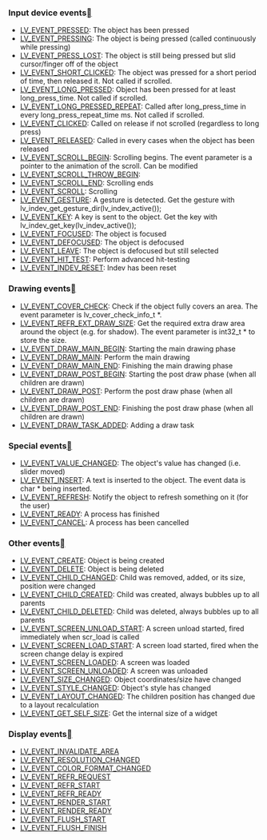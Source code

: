 ### Input device events[](https://docs.lvgl.io/master/overview/event.html#input-device-events "Link to this heading")

* [LV_EVENT_PRESSED](https://docs.lvgl.io/master/API/misc/lv_event.html#_CPPv4N15lv_event_code_t16LV_EVENT_PRESSEDE "LV_EVENT_PRESSED"): The object has been pressed
* [LV_EVENT_PRESSING](https://docs.lvgl.io/master/API/misc/lv_event.html#_CPPv4N15lv_event_code_t17LV_EVENT_PRESSINGE "LV_EVENT_PRESSING"): The object is being pressed (called continuously while pressing)
* [LV_EVENT_PRESS_LOST](https://docs.lvgl.io/master/API/misc/lv_event.html#_CPPv4N15lv_event_code_t19LV_EVENT_PRESS_LOSTE "LV_EVENT_PRESS_LOST"): The object is still being pressed but slid cursor/finger off of the object
* [LV_EVENT_SHORT_CLICKED](https://docs.lvgl.io/master/API/misc/lv_event.html#_CPPv4N15lv_event_code_t22LV_EVENT_SHORT_CLICKEDE "LV_EVENT_SHORT_CLICKED"): The object was pressed for a short period of time, then released it. Not called if scrolled.
* [LV_EVENT_LONG_PRESSED](https://docs.lvgl.io/master/API/misc/lv_event.html#_CPPv4N15lv_event_code_t21LV_EVENT_LONG_PRESSEDE "LV_EVENT_LONG_PRESSED"): Object has been pressed for at least long_press_time. Not called if scrolled.
* [LV_EVENT_LONG_PRESSED_REPEAT](https://docs.lvgl.io/master/API/misc/lv_event.html#_CPPv4N15lv_event_code_t28LV_EVENT_LONG_PRESSED_REPEATE "LV_EVENT_LONG_PRESSED_REPEAT"): Called after long_press_time in every long_press_repeat_time ms. Not called if scrolled.
* [LV_EVENT_CLICKED](https://docs.lvgl.io/master/API/misc/lv_event.html#_CPPv4N15lv_event_code_t16LV_EVENT_CLICKEDE "LV_EVENT_CLICKED"): Called on release if not scrolled (regardless to long press)
* [LV_EVENT_RELEASED](https://docs.lvgl.io/master/API/misc/lv_event.html#_CPPv4N15lv_event_code_t17LV_EVENT_RELEASEDE "LV_EVENT_RELEASED"): Called in every cases when the object has been released
* [LV_EVENT_SCROLL_BEGIN](https://docs.lvgl.io/master/API/misc/lv_event.html#_CPPv4N15lv_event_code_t21LV_EVENT_SCROLL_BEGINE "LV_EVENT_SCROLL_BEGIN"): Scrolling begins. The event parameter is a pointer to the animation of the scroll. Can be modified
* [LV_EVENT_SCROLL_THROW_BEGIN](https://docs.lvgl.io/master/API/misc/lv_event.html#_CPPv4N15lv_event_code_t27LV_EVENT_SCROLL_THROW_BEGINE "LV_EVENT_SCROLL_THROW_BEGIN"):
* [LV_EVENT_SCROLL_END](https://docs.lvgl.io/master/API/misc/lv_event.html#_CPPv4N15lv_event_code_t19LV_EVENT_SCROLL_ENDE "LV_EVENT_SCROLL_END"): Scrolling ends
* [LV_EVENT_SCROLL](https://docs.lvgl.io/master/API/misc/lv_event.html#_CPPv4N15lv_event_code_t15LV_EVENT_SCROLLE "LV_EVENT_SCROLL"): Scrolling
* [LV_EVENT_GESTURE](https://docs.lvgl.io/master/API/misc/lv_event.html#_CPPv4N15lv_event_code_t16LV_EVENT_GESTUREE "LV_EVENT_GESTURE"): A gesture is detected. Get the gesture with lv_indev_get_gesture_dir(lv_indev_active());
* [LV_EVENT_KEY](https://docs.lvgl.io/master/API/misc/lv_event.html#_CPPv4N15lv_event_code_t12LV_EVENT_KEYE "LV_EVENT_KEY"): A key is sent to the object. Get the key with lv_indev_get_key(lv_indev_active());
* [LV_EVENT_FOCUSED](https://docs.lvgl.io/master/API/misc/lv_event.html#_CPPv4N15lv_event_code_t16LV_EVENT_FOCUSEDE "LV_EVENT_FOCUSED"): The object is focused
* [LV_EVENT_DEFOCUSED](https://docs.lvgl.io/master/API/misc/lv_event.html#_CPPv4N15lv_event_code_t18LV_EVENT_DEFOCUSEDE "LV_EVENT_DEFOCUSED"): The object is defocused
* [LV_EVENT_LEAVE](https://docs.lvgl.io/master/API/misc/lv_event.html#_CPPv4N15lv_event_code_t14LV_EVENT_LEAVEE "LV_EVENT_LEAVE"): The object is defocused but still selected
* [LV_EVENT_HIT_TEST](https://docs.lvgl.io/master/API/misc/lv_event.html#_CPPv4N15lv_event_code_t17LV_EVENT_HIT_TESTE "LV_EVENT_HIT_TEST"): Perform advanced hit-testing
* [LV_EVENT_INDEV_RESET](https://docs.lvgl.io/master/API/misc/lv_event.html#_CPPv4N15lv_event_code_t20LV_EVENT_INDEV_RESETE "LV_EVENT_INDEV_RESET"): Indev has been reset

### Drawing events[](https://docs.lvgl.io/master/overview/event.html#drawing-events "Link to this heading")

* [LV_EVENT_COVER_CHECK](https://docs.lvgl.io/master/API/misc/lv_event.html#_CPPv4N15lv_event_code_t20LV_EVENT_COVER_CHECKE "LV_EVENT_COVER_CHECK"): Check if the object fully covers an area. The event parameter is lv_cover_check_info_t *.
* [LV_EVENT_REFR_EXT_DRAW_SIZE](https://docs.lvgl.io/master/API/misc/lv_event.html#_CPPv4N15lv_event_code_t27LV_EVENT_REFR_EXT_DRAW_SIZEE "LV_EVENT_REFR_EXT_DRAW_SIZE"): Get the required extra draw area around the object (e.g. for shadow). The event parameter is int32_t * to store the size.
* [LV_EVENT_DRAW_MAIN_BEGIN](https://docs.lvgl.io/master/API/misc/lv_event.html#_CPPv4N15lv_event_code_t24LV_EVENT_DRAW_MAIN_BEGINE "LV_EVENT_DRAW_MAIN_BEGIN"): Starting the main drawing phase
* [LV_EVENT_DRAW_MAIN](https://docs.lvgl.io/master/API/misc/lv_event.html#_CPPv4N15lv_event_code_t18LV_EVENT_DRAW_MAINE "LV_EVENT_DRAW_MAIN"): Perform the main drawing
* [LV_EVENT_DRAW_MAIN_END](https://docs.lvgl.io/master/API/misc/lv_event.html#_CPPv4N15lv_event_code_t22LV_EVENT_DRAW_MAIN_ENDE "LV_EVENT_DRAW_MAIN_END"): Finishing the main drawing phase
* [LV_EVENT_DRAW_POST_BEGIN](https://docs.lvgl.io/master/API/misc/lv_event.html#_CPPv4N15lv_event_code_t24LV_EVENT_DRAW_POST_BEGINE "LV_EVENT_DRAW_POST_BEGIN"): Starting the post draw phase (when all children are drawn)
* [LV_EVENT_DRAW_POST](https://docs.lvgl.io/master/API/misc/lv_event.html#_CPPv4N15lv_event_code_t18LV_EVENT_DRAW_POSTE "LV_EVENT_DRAW_POST"): Perform the post draw phase (when all children are drawn)
* [LV_EVENT_DRAW_POST_END](https://docs.lvgl.io/master/API/misc/lv_event.html#_CPPv4N15lv_event_code_t22LV_EVENT_DRAW_POST_ENDE "LV_EVENT_DRAW_POST_END"): Finishing the post draw phase (when all children are drawn)
* [LV_EVENT_DRAW_TASK_ADDED](https://docs.lvgl.io/master/API/misc/lv_event.html#_CPPv4N15lv_event_code_t24LV_EVENT_DRAW_TASK_ADDEDE "LV_EVENT_DRAW_TASK_ADDED"): Adding a draw task

### Special events[](https://docs.lvgl.io/master/overview/event.html#special-events "Link to this heading")

* [LV_EVENT_VALUE_CHANGED](https://docs.lvgl.io/master/API/misc/lv_event.html#_CPPv4N15lv_event_code_t22LV_EVENT_VALUE_CHANGEDE "LV_EVENT_VALUE_CHANGED"): The object's value has changed (i.e. slider moved)
* [LV_EVENT_INSERT](https://docs.lvgl.io/master/API/misc/lv_event.html#_CPPv4N15lv_event_code_t15LV_EVENT_INSERTE "LV_EVENT_INSERT"): A text is inserted to the object. The event data is char * being inserted.
* [LV_EVENT_REFRESH](https://docs.lvgl.io/master/API/misc/lv_event.html#_CPPv4N15lv_event_code_t16LV_EVENT_REFRESHE "LV_EVENT_REFRESH"): Notify the object to refresh something on it (for the user)
* [LV_EVENT_READY](https://docs.lvgl.io/master/API/misc/lv_event.html#_CPPv4N15lv_event_code_t14LV_EVENT_READYE "LV_EVENT_READY"): A process has finished
* [LV_EVENT_CANCEL](https://docs.lvgl.io/master/API/misc/lv_event.html#_CPPv4N15lv_event_code_t15LV_EVENT_CANCELE "LV_EVENT_CANCEL"): A process has been cancelled

### Other events[](https://docs.lvgl.io/master/overview/event.html#other-events "Link to this heading")

* [LV_EVENT_CREATE](https://docs.lvgl.io/master/API/misc/lv_event.html#_CPPv4N15lv_event_code_t15LV_EVENT_CREATEE "LV_EVENT_CREATE"): Object is being created
* [LV_EVENT_DELETE](https://docs.lvgl.io/master/API/misc/lv_event.html#_CPPv4N15lv_event_code_t15LV_EVENT_DELETEE "LV_EVENT_DELETE"): Object is being deleted
* [LV_EVENT_CHILD_CHANGED](https://docs.lvgl.io/master/API/misc/lv_event.html#_CPPv4N15lv_event_code_t22LV_EVENT_CHILD_CHANGEDE "LV_EVENT_CHILD_CHANGED"): Child was removed, added, or its size, position were changed
* [LV_EVENT_CHILD_CREATED](https://docs.lvgl.io/master/API/misc/lv_event.html#_CPPv4N15lv_event_code_t22LV_EVENT_CHILD_CREATEDE "LV_EVENT_CHILD_CREATED"): Child was created, always bubbles up to all parents
* [LV_EVENT_CHILD_DELETED](https://docs.lvgl.io/master/API/misc/lv_event.html#_CPPv4N15lv_event_code_t22LV_EVENT_CHILD_DELETEDE "LV_EVENT_CHILD_DELETED"): Child was deleted, always bubbles up to all parents
* [LV_EVENT_SCREEN_UNLOAD_START](https://docs.lvgl.io/master/API/misc/lv_event.html#_CPPv4N15lv_event_code_t28LV_EVENT_SCREEN_UNLOAD_STARTE "LV_EVENT_SCREEN_UNLOAD_START"): A screen unload started, fired immediately when scr_load is called
* [LV_EVENT_SCREEN_LOAD_START](https://docs.lvgl.io/master/API/misc/lv_event.html#_CPPv4N15lv_event_code_t26LV_EVENT_SCREEN_LOAD_STARTE "LV_EVENT_SCREEN_LOAD_START"): A screen load started, fired when the screen change delay is expired
* [LV_EVENT_SCREEN_LOADED](https://docs.lvgl.io/master/API/misc/lv_event.html#_CPPv4N15lv_event_code_t22LV_EVENT_SCREEN_LOADEDE "LV_EVENT_SCREEN_LOADED"): A screen was loaded
* [LV_EVENT_SCREEN_UNLOADED](https://docs.lvgl.io/master/API/misc/lv_event.html#_CPPv4N15lv_event_code_t24LV_EVENT_SCREEN_UNLOADEDE "LV_EVENT_SCREEN_UNLOADED"): A screen was unloaded
* [LV_EVENT_SIZE_CHANGED](https://docs.lvgl.io/master/API/misc/lv_event.html#_CPPv4N15lv_event_code_t21LV_EVENT_SIZE_CHANGEDE "LV_EVENT_SIZE_CHANGED"): Object coordinates/size have changed
* [LV_EVENT_STYLE_CHANGED](https://docs.lvgl.io/master/API/misc/lv_event.html#_CPPv4N15lv_event_code_t22LV_EVENT_STYLE_CHANGEDE "LV_EVENT_STYLE_CHANGED"): Object's style has changed
* [LV_EVENT_LAYOUT_CHANGED](https://docs.lvgl.io/master/API/misc/lv_event.html#_CPPv4N15lv_event_code_t23LV_EVENT_LAYOUT_CHANGEDE "LV_EVENT_LAYOUT_CHANGED"): The children position has changed due to a layout recalculation
* [LV_EVENT_GET_SELF_SIZE](https://docs.lvgl.io/master/API/misc/lv_event.html#_CPPv4N15lv_event_code_t22LV_EVENT_GET_SELF_SIZEE "LV_EVENT_GET_SELF_SIZE"): Get the internal size of a widget

### Display events[](https://docs.lvgl.io/master/overview/event.html#display-events "Link to this heading")

* [LV_EVENT_INVALIDATE_AREA](https://docs.lvgl.io/master/API/misc/lv_event.html#_CPPv4N15lv_event_code_t24LV_EVENT_INVALIDATE_AREAE "LV_EVENT_INVALIDATE_AREA")
* [LV_EVENT_RESOLUTION_CHANGED](https://docs.lvgl.io/master/API/misc/lv_event.html#_CPPv4N15lv_event_code_t27LV_EVENT_RESOLUTION_CHANGEDE "LV_EVENT_RESOLUTION_CHANGED")
* [LV_EVENT_COLOR_FORMAT_CHANGED](https://docs.lvgl.io/master/API/misc/lv_event.html#_CPPv4N15lv_event_code_t29LV_EVENT_COLOR_FORMAT_CHANGEDE "LV_EVENT_COLOR_FORMAT_CHANGED")
* [LV_EVENT_REFR_REQUEST](https://docs.lvgl.io/master/API/misc/lv_event.html#_CPPv4N15lv_event_code_t21LV_EVENT_REFR_REQUESTE "LV_EVENT_REFR_REQUEST")
* [LV_EVENT_REFR_START](https://docs.lvgl.io/master/API/misc/lv_event.html#_CPPv4N15lv_event_code_t19LV_EVENT_REFR_STARTE "LV_EVENT_REFR_START")
* [LV_EVENT_REFR_READY](https://docs.lvgl.io/master/API/misc/lv_event.html#_CPPv4N15lv_event_code_t19LV_EVENT_REFR_READYE "LV_EVENT_REFR_READY")
* [LV_EVENT_RENDER_START](https://docs.lvgl.io/master/API/misc/lv_event.html#_CPPv4N15lv_event_code_t21LV_EVENT_RENDER_STARTE "LV_EVENT_RENDER_START")
* [LV_EVENT_RENDER_READY](https://docs.lvgl.io/master/API/misc/lv_event.html#_CPPv4N15lv_event_code_t21LV_EVENT_RENDER_READYE "LV_EVENT_RENDER_READY")
* [LV_EVENT_FLUSH_START](https://docs.lvgl.io/master/API/misc/lv_event.html#_CPPv4N15lv_event_code_t20LV_EVENT_FLUSH_STARTE "LV_EVENT_FLUSH_START")
* [LV_EVENT_FLUSH_FINISH](https://docs.lvgl.io/master/API/misc/lv_event.html#_CPPv4N15lv_event_code_t21LV_EVENT_FLUSH_FINISHE "LV_EVENT_FLUSH_FINISH")
